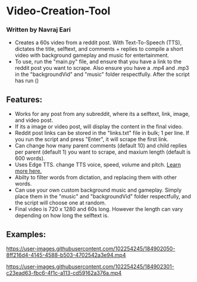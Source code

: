 # Video-Creation-Tool
### Written by Navraj Eari

- Creates a 60s video from a reddit post. With Text-To-Speech (TTS), dictates the title, selftext, and comments + replies to compile a short video with background gameplay and music for entertainment.
- To use, run the "main.py" file, and ensure that you have a link to the reddit post you want to scrape. Also ensure you have a .mp4 and .mp3 in the "backgroundVid" and "music" folder respectfully. After the script has run ()

## Features:
- Works for any post from any subreddit, where its a selftext, link, image, and video post.
- If its a image or video post, will display the content in the final video.
- Reddit post links can be stored in the "links.txt" file in bulk; 1 per line. If you run the script and press "Enter", it will scrape the first link.
- Can change how many parent comments (default 10) and child replies per parent (default 1) you want to scrape, and maxium length (default is 600 words).
- Uses Edge TTS. change TTS voice, speed, volume and pitch. [Learn more here.](https://github.com/rany2/edge-tts)
- Abilty to filter words from dictation, and replacing them with other words.
- Can use your own custom background music and gameplay. Simply place them in the "music" and "backgroundVid" folder respectfully, and the script will choose one at random.
- Final video is 720 x 1280 and 60s long. However the length can vary depending on how long the selftext is.

## Examples:
https://user-images.githubusercontent.com/102254245/184902050-8ff216d4-4145-4588-b503-4702542a3e94.mp4

https://user-images.githubusercontent.com/102254245/184902301-c23ead63-fbc6-4f1c-a113-cd59162a376a.mp4
